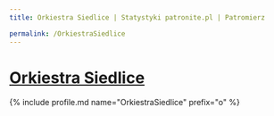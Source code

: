 ```yaml
---
title: Orkiestra Siedlice | Statystyki patronite.pl | Patromierz

permalink: /OrkiestraSiedlice
---
```


# [Orkiestra Siedlice](https://patronite.pl/OrkiestraSiedlice)

{% include profile.md name="OrkiestraSiedlice" prefix="o" %}
